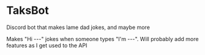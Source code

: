 # TaksBot
Discord bot that makes lame dad jokes, and maybe more

Makes "Hi ---" jokes when someone types "I'm ---". Will probably add more features as I get used to the API

